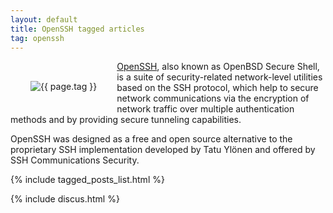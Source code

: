 ```yaml
---
layout: default
title: OpenSSH tagged articles
tag: openssh
---
```


<div style="float: left; margin: 2.0rem;">
	<img src="/public/images/{{ page.tag }}.png" style="max-width: 10rem;" alt="{{ page.tag }}" />
</div>

[OpenSSH](https://www.openssh.com/), also known as OpenBSD Secure Shell, is a suite of security-related network-level utilities based on the SSH protocol, which help to secure network communications via the encryption of network traffic over multiple authentication methods and by providing secure tunneling capabilities. 

OpenSSH was designed as a free and open source alternative to the proprietary SSH implementation developed by Tatu Ylönen and offered by SSH Communications Security.

{% include tagged_posts_list.html %}

{% include discus.html %}
